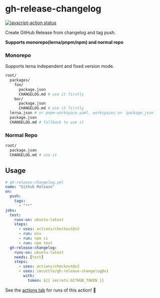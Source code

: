 # gh-release-changelog

<a href="https://github.com/imcuttle/gh-release-changelog/actions"><img alt="javscript-action status" src="https://github.com/imcuttle/gh-release-changelog/workflows/units-test/badge.svg"></a>

Create GitHub Release from changelog and tag push.

**Supports monorepo(lerna/pnpm/npm) and normal repo**

### Monorepo

Supports lerna independent and fixed version mode.

```bash
root/
  packages/
    foo/
      package.json
      CHANGELOG.md # use it firstly
    bar/
      package.json
      CHANGELOG.md # use it firstly
  lerna.json # or pnpm-workspace.yaml, workspaces on `package.json`
  package.json
  CHANGELOG.md # fallback to use it
```

### Normal Repo

```bash
root/
  package.json
  CHANGELOG.md # use it
```

## Usage

```yaml
# gh-release-changelog.yml
name: "Github Release"
on:
  push:
    tags:
      - "**"
jobs:
  test:
    runs-on: ubuntu-latest
    steps:
      - uses: actions/checkout@v2
      - run: env
      - run: npm ci
      - run: npm test
  gh-release-changelog:
    runs-on: ubuntu-latest
    needs: [test]
    steps:
      - uses: actions/checkout@v2
      - uses: imcuttle/gh-release-changelog@v1
        with:
          token: ${{ secrets.GITHUB_TOKEN }}
```

See the [actions tab](https://github.com/imcuttle/gh-release-changelog) for runs of this action! :rocket:
